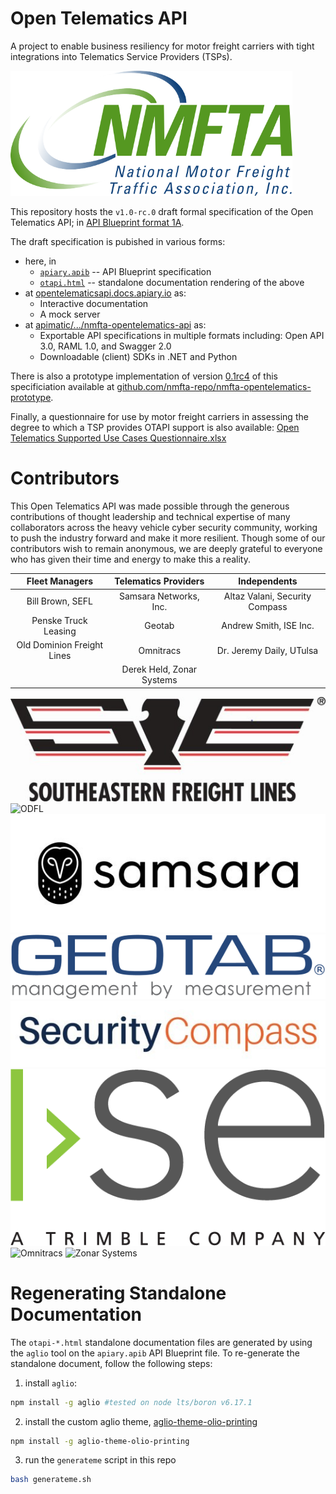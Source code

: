 # Open Telematics API

A project to enable business resiliency for motor freight carriers with tight integrations into Telematics Service Providers (TSPs).

![NMFTA Logo](https://raw.githubusercontent.com/nmfta-repo/nmfta-opentelematics-api/master/media/image1.png)

This repository hosts the `v1.0-rc.0` draft formal specification of the Open Telematics API; in [API Blueprint format 1A](https://github.com/apiaryio/api-blueprint/blob/master/API%20Blueprint%20Specification.md).

The draft specification is pubished in various forms:

* here, in
	* [`apiary.apib`](https://github.com/nmfta-repo/nmfta-opentelematics-api/blob/master/apiary.apib) -- API Blueprint specification
	* [`otapi.html`](http://htmlpreview.github.io/?https://github.com/nmfta-repo/nmfta-opentelematics-api/blob/master/otapi.html) -- standalone documentation rendering of the above
* at [opentelematicsapi.docs.apiary.io](https://opentelematicsapi.docs.apiary.io) as:
	* Interactive documentation
	* A mock server
* at [apimatic/.../nmfta-opentelematics-api](https://www.apimatic.io/apidocs/nmfta-opentelematics-api) as:
	* Exportable API specifications in multiple formats including: Open API 3.0, RAML 1.0, and Swagger 2.0
	* Downloadable (client) SDKs in .NET and Python

There is also a prototype implementation of version [0.1rc4](https://github.com/nmfta-repo/nmfta-opentelematics-api/releases/tag/proto-0.1rc4) of this specificiation available at [github.com/nmfta-repo/nmfta-opentelematics-prototype](https://github.com/nmfta-repo/nmfta-opentelematics-prototype).

Finally, a questionnaire for use by motor freight carriers in assessing the degree to which a TSP provides OTAPI support is also available: [Open Telematics Supported Use Cases Questionnaire.xlsx](https://raw.githubusercontent.com/nmfta-repo/nmfta-opentelematics-api/master/Open%20Telematics%20Supported%20Use%20Cases%20Questionnaire.xlsx)

# Contributors

This Open Telematics API was made possible through the generous contributions of thought leadership and technical expertise
of many collaborators across the heavy vehicle cyber security community, working to push the industry forward and make it
more resilient. Though some of our contributors wish to remain anonymous, we are deeply grateful to everyone who has given
their time and energy to make this a reality.


| **Fleet Managers**        | **Telematics Providers** | **Independents**                                                |
|:-------------------------:|:------------------------:|:---------------------------------------------------------------:|
| Bill Brown, SEFL          | Samsara Networks, Inc.   | Altaz Valani, Security Compass                                  |
| Penske Truck Leasing      | Geotab                   | Andrew Smith, ISE Inc.                                          |
| Old Dominion Freight Lines| Omnitracs                | Dr. Jeremy Daily, UTulsa                                        |
|                           | Derek Held, Zonar Systems|                                                                 |

![SEFL](https://raw.githubusercontent.com/nmfta-repo/nmfta-opentelematics-api/master/media/SFL2c_300dpi-resized.jpg) ![ODFL](https://raw.githubusercontent.com/nmfta-repo/nmfta-opentelematics-api/master/media/OD_LOGO_750x750.png) ![Samsara Networks Inc.](https://raw.githubusercontent.com/nmfta-repo/nmfta-opentelematics-api/master/media/samsara_horizontal_logo_black-resized.jpg) ![Geotab](https://raw.githubusercontent.com/nmfta-repo/nmfta-opentelematics-api/master/media/geotab-logo_full-colour-rgb_resized.png) ![Security Compass](https://raw.githubusercontent.com/nmfta-repo/nmfta-opentelematics-api/master/media/securitycompass-logo-resized.jpg) ![ISE Inc.](https://raw.githubusercontent.com/nmfta-repo/nmfta-opentelematics-api/master/media/ISE_A_Trimble_Company_RGB.png) ![Omnitracs](https://raw.githubusercontent.com/nmfta-repo/nmfta-opentelematics-api/master/media/Omnitracs_logo_2015_CMYK_no_tagline.jpg) ![Zonar Systems](https://raw.githubusercontent.com/nmfta-repo/nmfta-opentelematics-api/master/media/zonar-logo-RGB-750.png)

# Regenerating Standalone Documentation

The `otapi-*.html` standalone documentation files are generated by using the `aglio` tool on the `apiary.apib` API Blueprint file. To re-generate the standalone document, follow the following steps:

1. install `aglio`:

```sh
npm install -g aglio #tested on node lts/boron v6.17.1
```

2. install the custom aglio theme, [aglio-theme-olio-printing](https://www.npmjs.com/package/aglio-theme-olio-printing)

```sh
npm install -g aglio-theme-olio-printing
```

3. run the `generateme` script in this repo

```sh
bash generateme.sh
```
